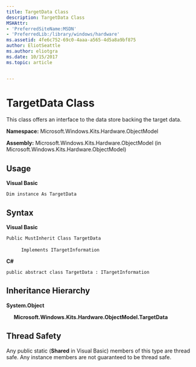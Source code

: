 ```yaml
---
title: TargetData Class
description: TargetData Class
MSHAttr:
- 'PreferredSiteName:MSDN'
- 'PreferredLib:/library/windows/hardware'
ms.assetid: 4fe6c752-69c0-4aaa-a565-4d5a8a9bf875
author: EliotSeattle
ms.author: eliotgra
ms.date: 10/15/2017
ms.topic: article


---
```


# TargetData Class


This class offers an interface to the data store backing the target data.

**Namespace:** Microsoft.Windows.Kits.Hardware.ObjectModel

**Assembly:** Microsoft.Windows.Kits.Hardware.ObjectModel (in Microsoft.Windows.Kits.Hardware.ObjectModel)

## <span id="Usage"></span><span id="usage"></span><span id="USAGE"></span>Usage


**Visual Basic**

`Dim instance As TargetData`

## <span id="Syntax"></span><span id="syntax"></span><span id="SYNTAX"></span>Syntax


**Visual Basic**

`Public MustInherit Class TargetData`

          `Implements ITargetInformation`

**C#**

`public abstract class TargetData : ITargetInformation`

## <span id="Inheritance_Hierarchy"></span><span id="inheritance_hierarchy"></span><span id="INHERITANCE_HIERARCHY"></span>Inheritance Hierarchy


**System.Object**

     **Microsoft.Windows.Kits.Hardware.ObjectModel.TargetData**

## <span id="Thread_Safety"></span><span id="thread_safety"></span><span id="THREAD_SAFETY"></span>Thread Safety


Any public static (**Shared** in Visual Basic) members of this type are thread safe. Any instance members are not guaranteed to be thread safe.

 

 






